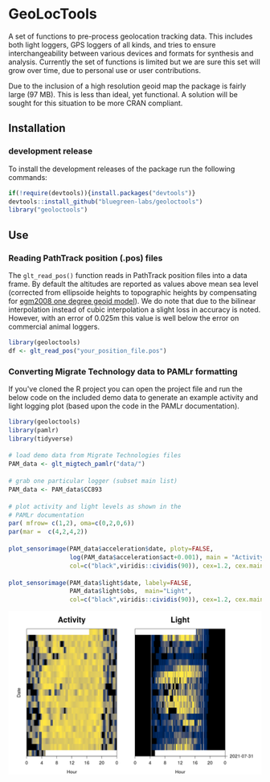 # GeoLocTools

A set of functions to pre-process geolocation tracking data. This includes 
both light loggers, GPS loggers of all kinds, and tries to ensure 
interchangeability between various devices and formats
for synthesis and analysis. Currently the set of functions is limited but we
are sure this set will grow over time, due to personal use or user
contributions.

Due to the inclusion of a high resolution geoid map the package is fairly large
(97 MB). This is less than ideal, yet functional. A solution will be sought for
this situation to be more CRAN compliant.

## Installation

### development release

To install the development releases of the package run the following
commands:

``` r
if(!require(devtools)){install.packages("devtools")}
devtools::install_github("bluegreen-labs/geoloctools")
library("geoloctools")
```

## Use

### Reading PathTrack position (.pos) files

The `glt_read_pos()` function reads in PathTrack position files into a
data frame. By default the altitudes are reported as values above mean sea
level (corrected from ellipsoide heights to topographic heights by
compensating for [egm2008 one degree geoid model](https://geographiclib.sourceforge.io/1.18/geoid.html)). We do note that due to
the bilinear interpolation instead of cubic interpolation a slight loss in
accuracy is noted. However, with an error of 0.025m this value is well below
the error on commercial animal loggers.

```r
library(geoloctools)
df <- glt_read_pos("your_position_file.pos")
```

### Converting Migrate Technology data to PAMLr formatting

If you've cloned the R project you can open the project file and run the below
code on the included demo data to generate an example activity and light logging
plot (based upon the code in the PAMLr documentation).

```r
library(geoloctools)
library(pamlr)
library(tidyverse)

# load demo data from Migrate Technologies files
PAM_data <- glt_migtech_pamlr("data/")

# grab one particular logger (subset main list)
PAM_data <- PAM_data$CC893

# plot activity and light levels as shown in the
# PAMLr documentation
par( mfrow= c(1,2), oma=c(0,2,0,6))
par(mar =  c(4,2,4,2))

plot_sensorimage(PAM_data$acceleration$date, ploty=FALSE,
                 log(PAM_data$acceleration$act+0.001), main = "Activity",
                 col=c("black",viridis::cividis(90)), cex=1.2, cex.main = 2)

plot_sensorimage(PAM_data$light$date, labely=FALSE,
                 PAM_data$light$obs,  main="Light",
                 col=c("black",viridis::cividis(90)), cex=1.2, cex.main = 2)
```

![](./sensor_image.png)
